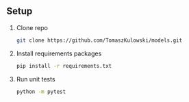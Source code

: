 ## Setup

1. Clone repo

    ```bash
    git clone https://github.com/TomaszKulowski/models.git
    ```

2. Install requirements packages

    ```bash
    pip install -r requirements.txt
    ```

3. Run unit tests

    ```bash
    python -m pytest
    ```
